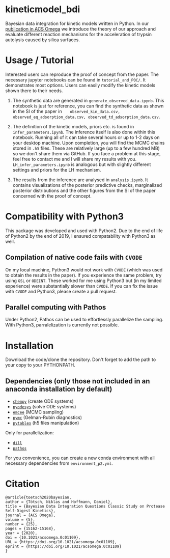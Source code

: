 # kineticmodel_bdi
Bayesian data integration for kinetic models written in Python.
In our [publication in ACS Omega](https://pubs.acs.org/doi/10.1021/acsomega.0c01109) we introduce the theory of our approach and evaluate different reaction mechanisms for the acceleration of trypsin autolysis caused by silica surfaces.

# Usage / Tutorial

Interested users can reproduce the proof of concept from the paper. 
The necessary jupyter notebooks can be found in `tutorial_and_POC/`. 
It demonstrates most options.
Users can easily modify the kinetic models shown there to their needs.

1. The synthetic data are generated in `generate_observed_data.ipynb`. 
This notebook is just for reference, you can find the synthetic data as shown in the SI of the paper in ` 	observed_kin_data.csv, observed_eq_adsorption_data.csv, observed_td_adsorption_data.csv`.

2. The definition of the kinetic models, priors etc. is found in `infer_parameters.ipynb`.
The inference itself is also done within this notebook.
Running all of it can take several hours or up to 1-2 days on your desktop machine.
Upon completion, you will find the MCMC chains stored in `.h5` files. 
These are relatively large (up to a few hundred MB) so we don't share them via GitHub.
If you face a problem at this stage, feel free to contact me and I will share my results with you.
`LH_infer_parameters.ipynb` is analogous but with slightly different settings and priors for the LH mechanism.

3. The results from the inference are analysed in `analysis.ipynb`.
It contains visualizations of the posterior predictive checks, marginalized posterior distributions and the other figures from the SI of the paper concerned with the proof of concept.

# Compatibility with Python3

This package was developed and used with Python2. 
Due to the end of life of Python2 by the end of 2019, I ensured compatability with Python3 as well.

## Compilation of native code fails with `CVODE`

On my local machine, Python3 would not work with `CVODE` (which was used to obtain the results in the paper).
If you experience the same problem, try using `GSL` or `ODEINT`.
These worked for me using Python3 but (in my limited experience) were substantially slower than `CVODE`. 
If you can fix the issue with `CVODE` and Python3, please create a pull request.

## Parallel computing with Pathos

Under Python2, Pathos can be used to effortlessly parallelize the sampling.
With Python3, parralelization is currently not possible.

# Installation

Download the code/clone the repository. Don't forget to add the path to your copy to your PYTHONPATH.

## Dependencies (only those not included in an anaconda installation by default)

* [`chempy`](https://github.com/bjodah/chempy) (create ODE systems)
* [`pyodesys`](https://github.com/bjodah/pyodesys) (solve ODE systems)
* [`emcee`](https://github.com/dfm/emcee) (MCMC sampling)
* [`pymc`](https://github.com/pymc-devs/pymc) (Gelman-Rubin diagnostics)
* [`pytables`](http://www.pytables.org/) (h5 files manipulation)

Only for parallelization:
* [`dill`](https://github.com/uqfoundation/dill)
* [`pathos`](https://github.com/uqfoundation/pathos)

For you convenience, you can create a new conda environment with all necessary dependencies from `environment_p2.yml`.

# Citation


```
@article{toetsch2020bayesian,
author = {Tötsch, Niklas and Hoffmann, Daniel},
title = {Bayesian Data Integration Questions Classic Study on Protease Self-Digest Kinetics},
journal = {ACS Omega},
volume = {5},
number = {25},
pages = {15162-15168},
year = {2020},
doi = {10.1021/acsomega.0c01109},
URL = {https://doi.org/10.1021/acsomega.0c01109},
eprint = {https://doi.org/10.1021/acsomega.0c01109}
}
```
